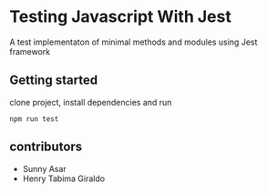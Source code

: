 # Testing Javascript With Jest

A test implementaton of minimal methods and modules using Jest framework

## Getting started

clone project, install dependencies and run

`npm run test`

## contributors
* Sunny Asar
* Henry Tabima Giraldo
